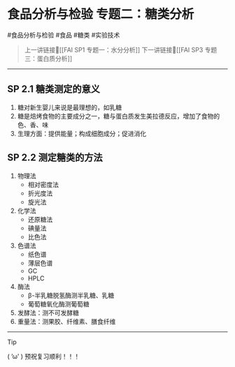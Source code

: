 # 食品分析与检验 专题二：糖类分析
#食品分析与检验 #食品 #糖类 #实验技术

> 上一讲链接🔗[[FAI SP1 专题一：水分分析]]
> 下一讲链接🔗[[FAI SP3 专题三：蛋白质分析]]

---
## SP 2.1 糖类测定的意义
1. 糖对新生婴儿来说是最理想的，如乳糖
2. 糖是焙烤食物的主要成分之一，糖与蛋白质发生美拉德反应，增加了食物的色、香、味
3. 生理方面：提供能量；构成细胞成分；促进消化
## SP 2.2 测定糖类的方法
1. 物理法
	- 相对密度法
	- 折光度法
	- 旋光法
2. 化学法
	- 还原糖法
	- 碘量法
	- 比色法
3. 色谱法
	- 纸色谱
	- 薄层色谱
	- GC
	- HPLC
4. 酶法
	- β-半乳糖脱氢酶测半乳糖、乳糖
	- 葡萄糖氧化酶测葡萄糖
5. 发酵法：测不可发酵糖
6. 重量法：测果胶、纤维素、膳食纤维

---
> [!TIP]
> ( ’ω’ ) 预祝复习顺利！！！       
